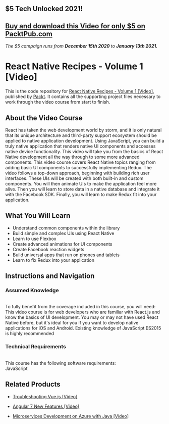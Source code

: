 ## $5 Tech Unlocked 2021!
[Buy and download this Video for only $5 on PacktPub.com](https://www.packtpub.com/product/react-native-recipes-volume-1-video/9781787127432)
-----
*The $5 campaign         runs from __December 15th 2020__ to __January 13th 2021.__*

# React Native Recipes - Volume 1 [Video]
This is the code repository for [React Native Recipes - Volume 1 [Video]](https://www.packtpub.com/application-development/react-native-recipes-volume-1-video?utm_source=github&utm_medium=repository&utm_campaign=9781787127432), published by [Packt](https://www.packtpub.com/?utm_source=github). It contains all the supporting project files necessary to work through the video course from start to finish.
## About the Video Course
React has taken the web development world by storm, and it is only natural that its unique architecture and third-party support ecosystem should be applied to native application development. Using JavaScript, you can build a truly native application that renders native UI components and accesses native device functionality. This video will take you from the basics of React Native development all the way through to some more advanced components.
This video course covers React Native topics ranging from adding basic UI components to successfully implementing Redux. The video follows a top-down approach, beginning with building rich user interfaces. These UIs will be created with both built-in and custom components. You will then animate UIs to make the application feel more alive. Then you will learn to store data in a native database and integrate it with the Facebook SDK. Finally, you will learn to make Redux fit into your application.

<H2>What You Will Learn</H2>
<DIV class=book-info-will-learn-text>
<UL>
<LI> Understand common components within the library
<LI> Build simple and complex UIs using React Native
<LI> Learn to use Flexbox
<LI> Create advanced animations for UI components
<LI> Create Facebook reaction widgets
<LI> Build universal apps that run on phones and tablets
<LI> Learn to fix Redux into your application  </LI></UL></DIV>

## Instructions and Navigation
### Assumed Knowledge
<br>To fully benefit from the coverage included in this course, you will need:<br/>
This video course is for web developers who are familiar with React.js and know the basics of UI development. You may or may not have used React Native before, but it's ideal for you if you want to develop native applications for iOS and Android. Existing knowledge of JavaScript ES2015 is highly recommended

### Technical Requirements
<br>This course has the following software requirements:<br/>
JavaScript

## Related Products
* [Troubleshooting Vue.js [Video]](https://www.packtpub.com/application-development/troubleshooting-vuejs-video?utm_source=github&utm_medium=repository&utm_campaign=9781788993531)

* [Angular 7 New Features [Video]](https://www.packtpub.com/web-development/angular-7-new-features-video?utm_source=github&utm_medium=repository&utm_campaign=9781789619683)

* [Microservices Development on Azure with Java [Video]](https://www.packtpub.com/virtualization-and-cloud/microservices-development-azure-java-video?utm_source=github&utm_medium=repository&utm_campaign=9781789808858)
